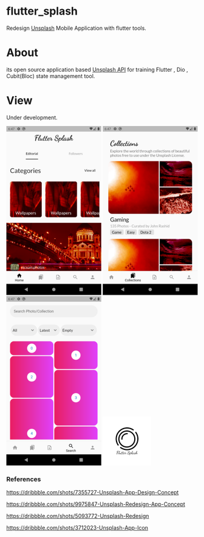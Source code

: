 # flutter_splash

Redesign [Unsplash](https://unsplash.com/) Mobile Application with flutter tools.

# About

its open source application based [Unsplash API](https://unsplash.com/documentation)  for training Flutter , Dio , Cubit(Bloc) state management tool.



# View

Under development.

<p float="left">
  <img src="images/home.png" width="250" />
  <img src="images/collection.png" width="250" /> 
  <img src="images/search.png" width="250" />
    <img src="images/app_icon.png" width="128" height="128"/>
</p>


### References

https://dribbble.com/shots/7355727-Unsplash-App-Design-Concept

https://dribbble.com/shots/9975847-Unsplash-Redesign-App-Concept

https://dribbble.com/shots/5093772-Unsplash-Redesign

https://dribbble.com/shots/3712023-Unsplash-App-Icon

